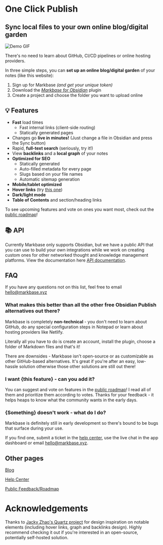# One Click Publish
## Sync local files to your own online blog/digital garden

![Demo GIF](https://s8.gifyu.com/images/Animationc83524d2723e95c3.gif)

There's no need to learn about GitHub, CI/CD pipelines or online hosting providers.

In three simple steps, you can **set up an online blog/digital garden** of your notes (like this website):

1. Sign up for Markbase *(and get your unique token)*
2. Download the *[Markbase for Obsidian](https://obsidian.md/plugins?id=obsidian-markbase)* plugin
3. Create a project and choose the folder you want to upload online

## 💡 Features

- **Fast** load times
    - Fast internal links (client-side routing)
    - Statically generated pages
- Changes go **live in minutes!** (Just change a file in Obsidian and press the Sync button)
- Rapid, **full-text search** (seriously, try it!)
- View **backlinks** and a **local graph** of your notes
- **Optimized for SEO**
    - Statically generated
    - Auto-filled metadata for every page
    - Slugs based on your file names
    - Automatic sitemap generation
- **Mobile/tablet optimized**
- **Hover links** (try [this one](Sample%20Post.md))
- **Dark/light mode**
- **Table of Contents** and section/heading links

To see upcoming features and vote on ones you want most, check out the [public roadmap](https://trello.com/b/qYaGuz0i/markbase-product-roadmap)!

## 📚 API
Currently Markbase only supports Obsidian, but we have a public API that you can use to build your own integrations while we work on creating custom ones for other networked thought and knowledge management platforms. View the documentation here [API documentation](API.md). 

## FAQ

If you have any questions not on this list, feel free to email [hello@markbase.xyz](mailto:hello@markbase.xyz)

### What makes this better than all the other free Obsidian Publish alternatives out there?

Markbase is completely **non-technical** - you don't need to learn about GitHub, do any special configuration steps in Notepad or learn about hosting providers like Netlify. 

Literally all you have to do is create an account, install the plugin, choose a folder of Markdown files and that's it!

There are downsides - Markbase isn't open-source or as customizable as other GitHub-based alternatives. It's great if you're after an easy, low-hassle solution otherwise those other solutions are still out there!

### I want {this feature} - can you add it?

You can suggest and vote on features in the [public roadmap](https://trello.com/b/qYaGuz0i/markbase-product-roadmap)! I read all of them and prioritize them according to votes. Thanks for your feedback - it helps heaps to know what the community wants in the early days.

### {Something} doesn't work - what do I do?

Markbase is definitely still in early development so there's bound to be bugs that surface during your use.

If you find one, submit a ticket in the [help center](https://markbase.tawk.help/), use the live chat in the app dashboard or email [hello@markbase.xyz](mailto:hello@markbase.xyz).

## Other pages

[Blog](./Sample%20Post.md)

[Help Center](https://markbase.tawk.help/)

[Public Feedback/Roadmap](https://trello.com/b/qYaGuz0i/markbase-product-roadmap)

# Acknowledgements

Thanks to [Jacky Zhao's Quartz project](https://quartz.jzhao.xyz/) for design inspiration on notable elements (including hover links, graph and backlinks design). Highly recommend checking it out if you're interested in an open-source, potentially self-hosted solution.
